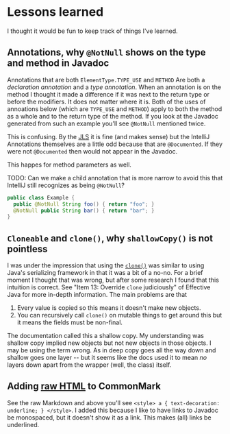 <style> a { text-decoration: underline; } </style>

# Lessons learned

I thought it would be fun to keep track of things I've learned.

## Annotations, why `@NotNull` shows on the type and method in Javadoc

Annotations that are both `ElementType.TYPE_USE` and `METHOD` Are both a *declaration annotation*
and a *type annotation*. When an annotation is on the method I thought it made a difference if it
was next to the return type or before the modifiers. It does not matter where it is. Both of the
uses of annoations below (which are `TYPE_USE` and `METHOD`) apply to both the method as a whole and
to the return type of the method. If you look at the Javadoc generated from such an example you'll
see `@NotNull` mentioned twice.

This is confusing. By the [JLS][annotation-location] it is fine (and makes sense) but the IntelliJ
Annotations themselves are a little odd because that are `@Documented`. If they were not
`@Documented` then would not appear in the Javadoc.

This happes for method parameters as well.

TODO: Can we make a child annotation that is more narrow to avoid this that IntelliJ still
recognizes as being `@NotNull`?

```java
public class Example {
  public @NotNull String foo() { return "foo"; }
  @NotNull public String bar() { return "bar"; }
}
```

## `Cloneable` and `clone()`, why `shallowCopy()` is not pointless

I was under the impression that using the [`clone()`][clone-javadoc] was similar to using Java's
serializing framework in that it was a bit of a no-no. For a brief moment I thought that was wrong,
but after some research I found that this intuition is correct. See "Item 13: Override `clone`
judiciously" of Effective Java for more in-depth information. The main problems are that

1. Every value is copied so this means it doesn't make new objects.
2. You can recursively call `clone()` on mutable things to get around this but it means the fields
   must be non-final.

The documentation called this a shallow copy. My understanding was shallow copy implied new objects
but not new objects in those objects. I may be using the term wrong. As in deep copy goes all the
way down and shallow goes one layer -- but it seems like the docs used it to mean *no* layers down
apart from the wrapper (well, the class) itself.

## Adding [raw HTML][raw-html] to CommonMark

See the raw Markdown and above you'll see `<style> a { text-decoration: underline; } </style>`. I
added this because I like to have links to Javadoc be monospaced, but it doesn't show it as a link.
This makes (all) links be underlined.

[annotation-location]: https://docs.oracle.com/javase/specs/jls/se19/html/jls-9.html#jls-9.7.4
[clone-javadoc]: https://docs.oracle.com/en/java/javase/19/docs/api/java.base/java/lang/Object.html#clone()
[cloneable-javadoc]: https://docs.oracle.com/en/java/javase/19/docs/api/java.base/java/lang/Cloneable.html
[raw-html]: https://spec.commonmark.org/0.30/#raw-html

